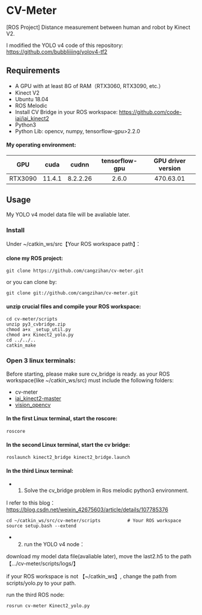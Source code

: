 # CV-Meter
[ROS Project] Distance measurement between human and robot by Kinect V2.

I modified the YOLO v4 code of this repository: https://github.com/bubbliiiing/yolov4-tf2

## Requirements
- A GPU with at least 8G of RAM（RTX3060, RTX3090, etc.）
- Kinect V2
- Ubuntu 18.04
- ROS Melodic
- Install CV Bridge in your ROS workspace: https://github.com/code-iai/iai_kinect2
- Python3
- Python Lib: opencv, numpy, tensorflow-gpu>2.2.0

#### My operating environment: 
| GPU | cuda | cudnn | tensorflow-gpu | GPU driver version |
| :-----: | :-----: | :------: | :------: | :------: |
| RTX3090 | 11.4.1 | 8.2.2.26 | 2.6.0 | 470.63.01 |

## Usage
My YOLO v4 model data file will be avaliable later.

### Install
Under ~/catkin_ws/src【Your ROS workspace path】：
#### clone my ROS project:
```
git clone https://github.com/cangzihan/cv-meter.git
```
or you can clone by:
```
git clone git://github.com/cangzihan/cv-meter.git
```

#### unzip crucial files and compile your ROS workspace:
```
cd cv-meter/scripts
unzip py3_cvbridge.zip
chmod a+x _setup_util.py
chmod a+x Kinect2_yolo.py
cd ../../..
catkin_make
```

### Open 3 linux terminals:
Before starting, please make sure cv_bridge is ready.
as your ROS workspace(like ~/catkin_ws/src) must include the following folders:
- cv-meter
- [iai_kinect2-master](https://github.com/code-iai/iai_kinect2)
- [vision_opencv](https://github.com/ros-perception/vision_opencv.git)
#### In the first Linux terminal, start the roscore:
```
roscore
```

#### In the second Linux terminal, start the cv bridge:
```
roslaunch kinect2_bridge kinect2_bridge.launch
```

#### In the third Linux terminal:
- 1. Solve the cv_bridge problem in Ros melodic python3 environment. 

I refer to this blog：https://blog.csdn.net/weixin_42675603/article/details/107785376
```
cd ~/catkin_ws/src/cv-meter/scripts          # Your ROS workspace
source setup.bash --extend
```

- 2. run the YOLO v4 node：

download my model data file(avaliable later), move the last2.h5 to the path 【.../cv-meter/scripts/logs/】

if your ROS workspace is not 【~/catkin_ws】, change the path from scripts/yolo.py to your path.

run the third ROS node:
```
rosrun cv-meter Kinect2_yolo.py
```
